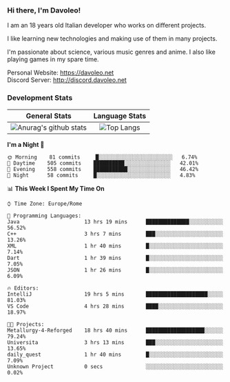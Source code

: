 ### Hi there, I'm Davoleo!

I am an 18 years old Italian developer who works on different projects.

I like learning new technologies and making use of them in many projects.

I'm passionate about science, various music genres and anime.
I also like playing games in my spare time.

Personal Website: https://davoleo.net <br>
Discord Server: http://discord.davoleo.net

### Development Stats

General Stats             |  Language Stats
:-------------------------:|:-------------------------:
![Anurag's github stats](https://github-readme-stats.vercel.app/api?username=Davoleo&count_private=true&show_icons=true&theme=tokyonight)  |  ![Top Langs](https://github-readme-stats.vercel.app/api/top-langs/?username=Davoleo&theme=tokyonight&layout=compact)



<!--START_SECTION:waka-->
**I'm a Night 🦉** 

```text
🌞 Morning    81 commits     █░░░░░░░░░░░░░░░░░░░░░░░░   6.74% 
🌆 Daytime    505 commits    ██████████░░░░░░░░░░░░░░░   42.01% 
🌃 Evening    558 commits    ███████████░░░░░░░░░░░░░░   46.42% 
🌙 Night      58 commits     █░░░░░░░░░░░░░░░░░░░░░░░░   4.83%

```


📊 **This Week I Spent My Time On** 

```text
⌚︎ Time Zone: Europe/Rome

💬 Programming Languages: 
Java                     13 hrs 19 mins      ██████████████░░░░░░░░░░░   56.52% 
C++                      3 hrs 7 mins        ███░░░░░░░░░░░░░░░░░░░░░░   13.26% 
XML                      1 hr 40 mins        █░░░░░░░░░░░░░░░░░░░░░░░░   7.14% 
Dart                     1 hr 39 mins        █░░░░░░░░░░░░░░░░░░░░░░░░   7.05% 
JSON                     1 hr 26 mins        █░░░░░░░░░░░░░░░░░░░░░░░░   6.09%

🔥 Editors: 
IntelliJ                 19 hrs 5 mins       ████████████████████░░░░░   81.03% 
VS Code                  4 hrs 28 mins       ████░░░░░░░░░░░░░░░░░░░░░   18.97%

🐱‍💻 Projects: 
Metallurgy-4-Reforged    18 hrs 40 mins      ███████████████████░░░░░░   79.24% 
Universita               3 hrs 13 mins       ███░░░░░░░░░░░░░░░░░░░░░░   13.65% 
daily_quest              1 hr 40 mins        █░░░░░░░░░░░░░░░░░░░░░░░░   7.09% 
Unknown Project          0 secs              ░░░░░░░░░░░░░░░░░░░░░░░░░   0.02%

```


<!--END_SECTION:waka-->

<!--
**Davoleo/Davoleo** is a ✨ _special_ ✨ repository because its `README.md` (this file) appears on your GitHub profile.

https://gist.github.com/Davoleo/43516c64c8169e24dc2571c34713863b

Here are some ideas to get you started:

- 🔭 I’m currently working on ...
- 🌱 I’m currently learning ...
- 👯 I’m looking to collaborate on ...
- 🤔 I’m looking for help with ...
- 💬 Ask me about ...
- 📫 How to reach me: ...
- 😄 Pronouns: ...
- ⚡ Fun fact: ...
-->
